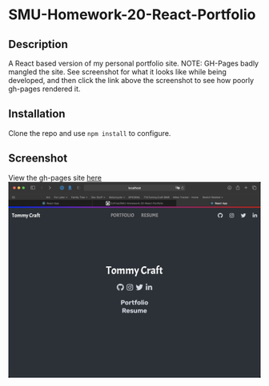 # SMU-Homework-20-React-Portfolio

## Description

A React based version of my personal portfolio site. NOTE: GH-Pages badly mangled the site. See screenshot for what it looks like while being developed, and then click the link above the screenshot to see how poorly gh-pages rendered it.

## Installation

Clone the repo and use ```npm install``` to configure.

## Screenshot

View the gh-pages site [here](https://djfriar.github.io/SMU-Homework-20-React-Portfolio/)
![Screenshot of my React Portfolio website](local-dev-screenshot.jpg "What the SMU Homework 20 - React Portfolio page should look like, had gh-pages not sucked so hard.")
